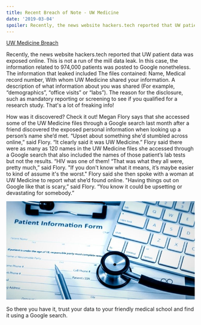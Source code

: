 ```yaml
---
title: Recent Breach of Note - UW Medicine
date: '2019-03-04'
spoiler: Recently, the news website hackers.tech reported that UW patient data was exposed online.
---
```

[UW Medicine Breach](./uwbreach.jpg)

Recently, the news website hackers.tech reported that UW patient data was exposed online.  This is not a run of the mill data leak.  In this case, the information related to 974,000 patients was posted to Google nonetheless.  The information that leaked included The files contained: Name, Medical record number, With whom UW Medicine shared your information. A description of what information about you was shared (For example, “demographics”, “office visits” or “labs”). The reason for the disclosure, such as mandatory reporting or screening to see if you qualified for a research study.  That's a lot of freaking info!

How was it discovered?  Check it out! Megan Flory says that she accessed some of the UW Medicine files through a Google search last month after a friend discovered the exposed personal information when looking up a person’s name she’d met. “Upset about something she'd stumbled across online,” said Flory. “It clearly said it was UW Medicine.” Flory said there were as many as 120 names in the UW Medicine files she accessed through a Google search that also included the names of those patient’s lab tests but not the results. “HIV was one of them!  “That was what they all were, pretty much,” said Flory. "If you don't know what it means, it’s maybe easier to kind of assume it's the worst." Flory said she then spoke with a woman at UW Medicine to report what she’d found online. "Having things out on Google like that is scary,” said Flory. “You know it could be upsetting or devastating for somebody.”

![Trust your data to a medical college hospital, find it in Google.](./healthcare-data.jpg)

So there you have it, trust your data to your friendly medical school and find it using a Google search.
